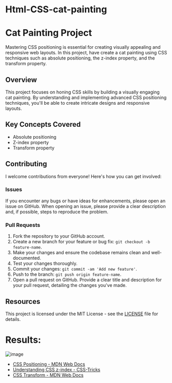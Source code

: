 # Html-CSS-cat-painting

# Cat Painting Project
Mastering CSS positioning is essential for creating visually appealing and responsive web layouts. In this project, have create a cat painting using CSS techniques such as absolute positioning, the z-index property, and the transform property.

## Overview

This project focuses on honing CSS skills by building a visually engaging cat painting. By understanding and implementing advanced CSS positioning techniques, you'll be able to create intricate designs and responsive layouts.

## Key Concepts Covered

- Absolute positioning
- Z-index property
- Transform property

## Contributing

I welcome contributions from everyone! Here's how you can get involved:

### Issues

If you encounter any bugs or have ideas for enhancements, please open an issue on GitHub. When opening an issue, please provide a clear description and, if possible, steps to reproduce the problem.

### Pull Requests

1. Fork the repository to your GitHub account.
2. Create a new branch for your feature or bug fix: `git checkout -b feature-name`.
3. Make your changes and ensure the codebase remains clean and well-documented.
4. Test your changes thoroughly.
5. Commit your changes: `git commit -am 'Add new feature'`.
6. Push to the branch: `git push origin feature-name`.
7. Open a pull request on GitHub. Provide a clear title and description for your pull request, detailing the changes you've made.

## Resources
This project is licensed under the MIT License - see the [LICENSE](LICENSE) file for details.

# Results:

![image](https://github.com/AlizayAyesha/Html-CSS-cat-painting/assets/68489612/100b2f03-1d3b-4d10-a7a6-a7d5f9508268)


- [CSS Positioning - MDN Web Docs](https://developer.mozilla.org/en-US/docs/Web/CSS/position)
- [Understanding CSS z-index - CSS-Tricks](https://css-tricks.com/almanac/properties/z/z-index/)
- [CSS Transform - MDN Web Docs](https://developer.mozilla.org/en-US/docs/Web/CSS/transform)


